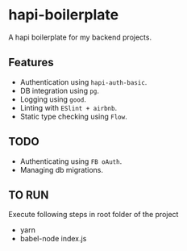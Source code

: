 # hapi-boilerplate

A hapi boilerplate for my backend projects.

## Features
- Authentication using `hapi-auth-basic`.
- DB integration using `pg`.
- Logging using `good`.
- Linting with `ESlint + airbnb`.
- Static type checking using `Flow`.

## TODO
- Authenticating using `FB oAuth`.
- Managing db migrations.

## TO RUN
Execute following steps in root folder of the project
- yarn
- babel-node index.js
